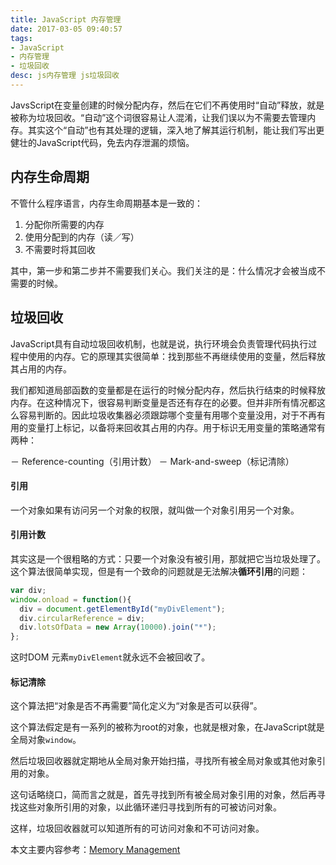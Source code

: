 ```yaml
---
title: JavaScript 内存管理
date: 2017-03-05 09:40:57
tags: 
- JavaScript
- 内存管理
- 垃圾回收
desc: js内存管理 js垃圾回收
---
```


JavsScript在变量创建的时候分配内存，然后在它们不再使用时“自动”释放，就是被称为垃圾回收。“自动”这个词很容易让人混淆，让我们误以为不需要去管理内存。其实这个“自动”也有其处理的逻辑，深入地了解其运行机制，能让我们写出更健壮的JavaScript代码，免去内存泄漏的烦恼。

<!--more-->

## 内存生命周期

不管什么程序语言，内存生命周期基本是一致的：

1. 分配你所需要的内存
2. 使用分配到的内存（读／写）
3. 不需要时将其回收

其中，第一步和第二步并不需要我们关心。我们关注的是：什么情况才会被当成不需要的时候。

## 垃圾回收

JavaScript具有自动垃圾回收机制，也就是说，执行环境会负责管理代码执行过程中使用的内存。它的原理其实很简单：找到那些不再继续使用的变量，然后释放其占用的内存。

我们都知道局部函数的变量都是在运行的时候分配内存，然后执行结束的时候释放内存。在这种情况下，很容易判断变量是否还有存在的必要。但并非所有情况都这么容易判断的。因此垃圾收集器必须跟踪哪个变量有用哪个变量没用，对于不再有用的变量打上标记，以备将来回收其占用的内存。用于标识无用变量的策略通常有两种：

－ Reference-counting（引用计数） 
－ Mark-and-sweep（标记清除）

#### 引用

一个对象如果有访问另一个对象的权限，就叫做一个对象引用另一个对象。

#### 引用计数

其实这是一个很粗略的方式：只要一个对象没有被引用，那就把它当垃圾处理了。这个算法很简单实现，但是有一个致命的问题就是无法解决**循环引用**的问题：

```js
var div;
window.onload = function(){
  div = document.getElementById("myDivElement");
  div.circularReference = div;
  div.lotsOfData = new Array(10000).join("*");
};
```

这时DOM 元素`myDivElement`就永远不会被回收了。

#### 标记清除

这个算法把“对象是否不再需要”简化定义为“对象是否可以获得”。

这个算法假定是有一系列的被称为root的对象，也就是根对象，在JavaScript就是全局对象`window`。

然后垃圾回收器就定期地从全局对象开始扫描，寻找所有被全局对象或其他对象引用的对象。

这句话略绕口，简而言之就是，首先寻找到所有被全局对象引用的对象，然后再寻找这些对象所引用的对象，以此循环递归寻找到所有的可被访问对象。

这样，垃圾回收器就可以知道所有的可访问对象和不可访问对象。

本文主要内容参考：[Memory Management](https://developer.mozilla.org/en-US/docs/Web/JavaScript/Memory_Management)
